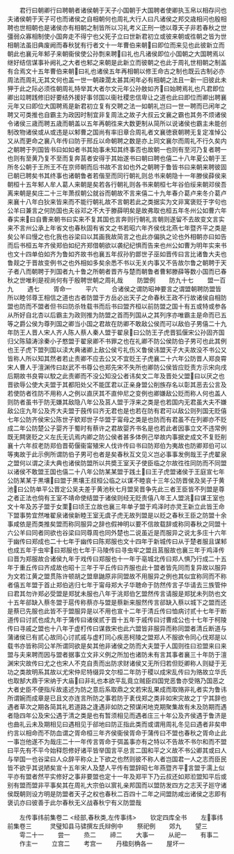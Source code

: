 <!-- { "loadSidebar": true } -->
　　君行曰朝卿行曰聘朝者诸侯朝于天子小国朝于大国聘者使卿执玉帛以相存问也夫诸侯朝于天子可也而诸侯之自相朝何也周礼大行人曰凡诸侯之邦交歳相问也殷相聘也世相朝也是诸侯亦有相朝之制皆所以习礼考义正刑一徳以尊天子非若春秋之世彊弱众寡相制使小国奔走不得宁也父死子立曰世新君初立或彼来朝或徃朝之皆为世相朝法虽旧典废阙而春秋犹有行者文十一年曹伯来朝曰即位而来见也此彼新立而朝此也襄元年邾子来朝衞侯使公孙剽来聘曰礼也凡诸侯即位小国朝之大国聘焉以继好结信谋事补阙礼之大者也邾之来朝是此新立而彼朝之也此于周礼世相朝之制盖有合焉文十五年曹伯来朝曰礼也诸侯五年再相朝以修王命古之制也既云古制必亦周法而周礼无其文何也盖一世一朝疎濶太甚其闲年必有相朝之法且一新一旧彼此未狎于此之际必须徃朝周礼特举其大者尔文元年公孙敖如齐曰始聘焉礼也凡君即位卿出竝聘践修旧好要结外援好事邻国以衞社稷忠信卑让之道也此曰即位而卿出聘襄元年又曰即位大国聘焉是新君初立复有交聘之法一如朝礼岂曰一世一聘而已闲年之聘又可类推也自霸主为政因时制宜非复周法之故子大叔云文襄之霸也其务不烦诸侯令诸侯三歳而聘五歳而朝盖以五年再朝徃来大数更制从简所以说诸侯也霸主未能创制改物诸侯或从或违是以邾曹之国尚有率旧章合周礼者文襄徳衰朝聘无复定准悼公又从而更命之襄八年传曰防于邢丘以命朝聘之数是亦上同文襄尔而周礼不行久矣内之朝聘于列国皆书曰如如者书其始事未知其终事否也故朝一也则有至河乃复者聘一也则有至黄乃复不至而复奔莒者安得于其始遂书曰朝曰聘也僖二十八年夏公朝于王所冬公朝于王所王不在京师朝而后书故不言如也外之朝聘于鲁皆书曰来朝来聘彼固已朝已聘矣书其终事也诸朝鲁者若偕至而同行朝礼则总书来朝隐十一年滕侯薛侯来朝桓十五年邾人牟人葛人来朝是矣若各行朝礼则各书来朝桓七年谷伯绥来朝邓侯吾离来朝是矣庄二十三年萧叔朝公就谷而朝故不言来僖二十九年春介葛卢来冬介葛卢来襄十八年白狄来皆来而不能行朝礼故不言朝若此之类据实为文非寓褒贬于字句也公羊曰兼言之何防国也夫谷邓之不大于滕薛明矣是故弗取也桓五年冬州公如曹六年春实来曰自曹来朝书曰实来不复其国也言奔则行朝礼言朝则遂留不去故变文言实来不言州公承上年省文也春秋固有省文之书若昭六年齐侯伐北燕七年暨齐平之类是矣公羊曰慢之也化我也谷梁曰以其画我故简言之也此亦偏执之论也外相朝亦曰如告而后书桓五年齐侯郑伯如纪齐郑借朝欲以袭纪纪惧而告来也州公如曹为明年实来书也文十四单伯如齐为鲁如齐故书也襄五年叔孙豹鄫世子巫如晋传曰言比诸鲁大夫也鲁觌之于晋故变例书之也外相如多矣余悉不书以无关内事又不告故尔鲁之朝聘于天子者八而朝聘于列国者九十鲁之所朝者晋齐与楚而朝鲁者曹邾滕薛等数小国而已春秋之世唯利是视尚何有于殷聘世朝之周礼哉
　　防盟例
　　防九十七
　　盟一百九
　　遇七
　　胥命一
　　平六
　　合诸侯之谓防昭神要言之谓盟朝聘防盟皆所以睦邻尊王相信之道也古者防盟于方岳必出天子之命春秋王政不行故诸侯自相防盟也防而不盟者但书曰防杀牲载书而后书曰盟齐桓以前防盟之国十有五或特或参各从所好自北杏以后霸主为政则推为防盟之首而列国从之其列序亦唯霸主是命而已五等之爵公侯为尊列国之卿当小国之君故在防卿不敢敌公侯而可以敌伯子男僖二十九年防王人晋人宋人齐人陈人蔡人秦人盟于翟泉曰公防王子虎晋狐偃宋公孙固齐国归父陈辕涛涂秦小子憗盟于翟泉卿不书罪之也在礼卿不防公侯防伯子男可也此其例也王子虎下盟列国以渎大典诸卿上敌公侯亏礼伤义鲁侯讳盟天子大夫故没不书公又皆称人所以知其然者若止责卿不应去公又不宜贬王子虎襄二十六年公防晋人郑良霄宋人曹人于澶渊传曰赵武不书尊公也郑先宋不失所也卿防公侯皆应贬责方示宋向戌后期故书良霄以駮之此责卿而不没公知没公者讳矣文二年及晋处父盟曰以厌之也晋欲辱公使大夫盟于其都阳处父不能匡君以正亲身盟公削族存名以彰其恶去公言及若使防者徃防不用称人之例以直厌其不直仲尼之变例也卿嫌敌公贬而称人何也盖人则防者虽书于防无嫌其敌隐八年公及莒人盟于浮来之类是也若国内无君虽大夫不嫌敌公庄九年公及齐大夫盟于蔇传曰齐无君也是也若在防有君可以敌公则列国无贬僖七年公防齐侯宋公陈世子欵郑世子华盟于甯母之类是也防而有君虽不在列卿亦不贬成二年公防楚公子婴齐于蜀时有蔡许之君故婴齐书名是也若此者因事立文不违常例既无闗褒贬之义左氏无讥焉内卿之防公侯者甚多体例己举故内事据史成文不复贬削襄十六年叔老防郑伯晋荀偃衞甯殖宋人伐许传曰书曰防郑伯为夷故也防卿郑伯可以等夷故于此示例所谓防伯子男可也者是矣春秋互文见义岂必事事发例哉王子虎翟泉之盟何以谓之渎大典也诸侯防盟所以共奬王室天子使臣临之尔故徃徃同防而不同盟以诸侯不敢盟王国也僖二十八年公防某某盟于践土曰王子虎盟诸侯于王庭宣七年公防某某于黒壤曰盟于黒壤王叔桓公临之以谋不睦哀十三年公防晋侯及吴子于黄池曰公防单平公晋定公吴夫差于黄池秋七月盟吴晋争先此三者王臣皆不列盟是尊之者正法也倘有王室不靖命使结盟于诸侯则经无贬责僖八年王人盟洮曰谋王室也文十年及苏子盟于女栗曰顷王立故也襄三年单子盟于鸡泽时亦灵王新立此皆王命下盟事势宜然唯翟泉诸侯新睦王室无虞子虎无故列盟是以贬之春秋王臣之防盟十余事咸依是而类推矣盟而称同服异之辞也假神明以要不信故载辞或称同春秋之同盟十六公羊曰同者同欲也谷梁曰同尊周也同外楚也二说虽近是而服异之说尢多庄十六年于幽传曰郑成也二十七年于幽传曰陈郑服也文十四年于新城传曰从于楚者服且谋邾也成五年于虫牢曰郑服也七年于马陵传曰寻虫牢之盟且莒服故也襄三年于鸡泽传曰晋为郑服故合诸侯九年于戏传曰郑服也十一年于亳城北传曰郑人惧乃行成二十五年于重丘传曰齐成故也昭十三年于平丘传曰齐服也此十盟者皆先同而复异故以服异为文若江黄之盟贯陈许顿胡之盟臯鼬原非同盟故不用服异之例也其似宜称同而不称者僖五年盟于首止郑伯逃归七年于甯母郑大子华聴命于防然传言子华请去三族管仲曰君其勿许郑必受盟是郑犹未服也八年于洮郑伯乞盟然传言请服是郑犹未列防也文十五年郤缺入蔡冬盟于扈传称蔡亦与盟是蔡新来服然传言郤缺入蔡以城下之盟而还是蔡已先服也此皆不于盟服异是以不用也宣十二年于清丘传曰恤病讨贰十七年于断道传曰讨贰也成九年于蒲传曰诸侯贰于晋十五年于戚传曰讨曹成公也十七年于柯陵传曰寻戚之盟也十八年于虚朾传曰谋救宋也此六盟皆非服异而称同盟者清丘断道与蒲诸侯已有贰心故同心讨贰戚与虚朾同心疾恶柯陵之盟郑人不服欲令同心伐郑是以载书亦皆称同公羊所谓同欲是矣其他非诸侯之防而大夫盟于人国则徃曰涖盟来曰来盟与夫来聘而因与盟者据事立文非义例之所加也诸防未有言其事者襄三十年防于澶渊宋灾故传曰尤之也宋人不克自责而出防求财诸侯又无所归若但贬卿称人则疑于无功之类故明系其故以尤宋仲尼特缀异文尔桓二年防于稷以成宋乱传曰为赂故立华氏也取郜大鼎于宋纳于大庙曰非礼也本欲平乱竟立贼臣四国党恶鲁亦受赂乃国恶之大者史臣不便指斥故逺述为防之意后系取鼎之文若宋乱果成而取赂非礼者实为鲁讳所谓婉而成章是已且文亦连言所防之事若防于袲伐郑之类非如宋灾故之丁宁其辞也遇者草次之期各简其礼若道路之逢遇非如防之预谋闲地克期聚集故有未及防期而遇者隐四年公及宋公遇于清之类是也有暂须相见而遇者庄三十年公及齐侯遇于鲁济是也曲礼云未及期相见曰遇相见于郤地曰防正指此类而或谓用周礼冬见曰遇者非矣申约言以相命而不防血谓之胥命桓三年齐侯衞侯胥命于蒲传曰不盟也春秋之胥命止此一事岂他遂不为哉庄二十一年传言胥命于弭盖事亦有之特以不告故不书尔和而不盟曰平先有不平今始释怨修好诸平皆举国言平总言二国和平之义故不书公卿其或曰人与举国一也谷梁曰人众辞平称众上下欲之也然则彼不称人者岂国君一人之志而臣民皆不欲乎其说陋矣宣十五年宋人及楚人平传有盟辞昭七年燕暨齐平言盟于濡上似平亦有盟者然平实修好之事非要盟也定十一年及郑平下乃云叔还如郑涖盟知平后或别有盟而盟非平事矣其在周礼大宗伯以賔礼亲邦国而以盟防发四方之志天子廵守诸侯既朝则设方明是防盟者天子之权也春秋二百四十二年之间盟防咸出诸侯之志即有褒讥亦曰彼善于此尔春秋无义战春秋宁有义防盟哉






　　左传事纬前集卷二
<经部,春秋类,左传事纬>
　　钦定四库全书
　　左事纬前集卷三　　　灵璧知县马骕撰左氏辩例中
　　祭祀例
　　郊九
　　望三
　　雩二十一
　　尝一
　　烝二
　　禘二
　　大事一
　　从祀一
　　有事二
　　作主一
　　立宫二
　　考宫一
　　丹楹刻桷各一
　　屋坏一
